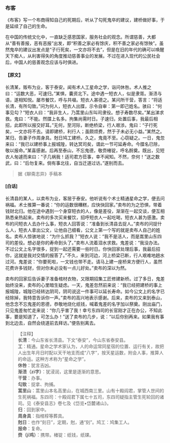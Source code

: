 <script type="text/javascript">
    var head = document.getElementsByTagName('head')[0];
    cssURL = '/public/liao.css';
    linkTag = document.createElement('link');
    linkTag.href = cssURL;
    linkTag.setAttribute('type','text/css');
    linkTag.setAttribute('rel','stylesheet');
    head.appendChild(linkTag);
</script>
### 布客

《布客》写一个布商得知自己的死期后，听从了勾死鬼卒的建议，建桥做好事，于是延续了自己的生命。

在中国的传统文化中，一直缺乏感恩国家，服务社会的观念。所谓慈善，大都从“善有善报，恶有恶报”出发，即“积善之家必有馀庆，积不善之家必有馀殃”。虽然鬼卒的建议出发点是“子行死矣，一文亦将不去”，但是在旧的年代的确可以唤醒天下痴人，从利害得失的角度推动慈善事业的发展。不过在进入现代的公民社会后，中国人的慈善观念应该与时俱进。

#### 【原文】
<section>
长清某，贩布为业，客于泰安。闻有术人工星命之学，诣问休咎。术人推之曰：“运数大恶，可速归。”某惧，囊资北下。途中遇一短衣人，似是隶胥。渐渍与语，遂相知悦。屡市餐饮，呼与共啜。短衣人甚德之。某问所干营，答言：“将适长清，有所勾致。”问为何人，短衣人出牒，示令自审：第一即己姓名。骇曰：“何事见勾？”短衣人曰：“我非生人，乃蒿里山东叫司隶役。想子寿数尽矣。”某出涕求救。鬼曰：“不能。然牒上名多。拘集尚需时日。子速归，处置后事，我最后相招，此即所以报交好耳。”无何，至河际，断绝桥梁，行人艰涉。鬼曰：“子行死矣，一文亦将不去。请即建桥，利行人；虽颇烦费，然于子未必无小益。”某然之。
某归，告妻子作周身具。尅日鸠工建桥。久之，鬼竟不至。心窃疑之。一日，鬼忽来曰：“我已以建桥事上报城隍，转达冥司矣，谓此一节可延寿命。今牒名已除，敬以报命。”某喜感谢。后再至泰山，不忘鬼德，敬赍楮锭，呼名酹奠。既出，见短衣人匆遽而来曰：“子几祸我！适司君方莅事，幸不闻知。不然，奈何！”送之数武，曰：“后勿复来。倘有事北往，自当迁道过访。”遂别而去。

</section>

> 据《聊斋志异》手稿本

#### [白话]
<aside>

长清县的某人，以卖布为业，客居于泰安。他听说有个术士精通星命之学，便去问祸福。术士推算一番说：“你的运数很糟糕，应快快回家。”卖布的为之恐惧，带着钱财北归。他在途中遇到一个身穿短衣的人，像是差役，渐渐在一起交谈，便互相熟悉亲热起来。卖布的多次买来餐饮，招呼短衣人一起吃喝，短衣人甚为感激。卖布的问短衣人去办什么事，短衣人回答说：“准备到长清县去捉人。”卖布的问捉什么人，短衣人拿出公文，让他自己细看，公文上第一个写的就是卖布人自己的姓名。卖布人惊骇地说：“为什么抓我？”短衣人说：“我不是活人，而是嵩里山东四司的差役。想必是你的寿命到头了。”卖布人流着泪水求救。鬼差说：“我没办法。不过公文上名字很多，捉到一起还需要一些时日。你快回家处理后事，我最后招你，这就是我对交情的报答了。”不久，来到河边，河上桥梁已断，行人艰难地趟水过河。鬼差说：“你要死啦，一文钱也带不走。请马上建一座桥来方便行人，虽然花费许多钱财，但对你未必没有一点儿好处。”卖布的深以为然。

卖布的回家后告诉妻子准备棺材衣物，又限期招集工匠修建新桥。过了多日，鬼差始终没来，卖布的心里暗生疑虑。一天，鬼差忽然前来说：“我已经把建桥的事上报城隍，城隍已经转达阴司，阴司说这一件事可以延长寿命。如今公文上的名字已经除掉，我特意告诉你一声。”卖布的高兴地表示感谢。后来，卖布的又来到泰山，他念念不忘鬼差的恩德，恭敬地烧化纸钱，喊着鬼差的名字加以祭奠。刚出庙门，只见鬼差匆忙走来说：“你几乎害了我！幸亏东四司的长官刚才正在办公，不知此事，要是知道了，可怎么办！”送了卖布的几步，说：“以后你别再来。如果我有事到北边去，自然会绕道前去拜访。”便告别离去。

</aside>

> 【注释】  
<b>长清</b>：今山东省长清县。下文“泰安”，今山东省泰安县。  
<b>工</b>：精通。星命之学术家认为，人的命运常同星宿的位置、运行有关，故把人出生年月日时配以天干地支而成“八字”，按天星运数，附会人事，推算人的命运。这种方术称为“星命之学”。  
<b>休咎</b>：犹言吉凶。  
<b>渐渍（zì字）</b>：犹浸润，这里是逐渐的意思。  
<b>干营</b>：办事。  
<b>勾致</b>：捉拿、拘捕。  
<b>蒿里山</b>：蒿里山本名高里山，在城西南三里。山有十殿阎君，掌管人世间的生死祸福。东四司：十殿阎君下属七十五司，东四司疑指主管生死轮回的诸司。见《泰安县志》卷七及《岱览•岱麓诸山》。  
<b>归</b>：回到家中。  
<b>周身具</b>：指棺椁等葬具。  
<b>尅日</b>：也作“刻日”，定期，尅，通“刻”。鸠工：鸠集工人。  
<b>报命</b>：复命。  
<b>赍（jī鸡）</b>：携带。楮锭：纸钱，纸锞。  
